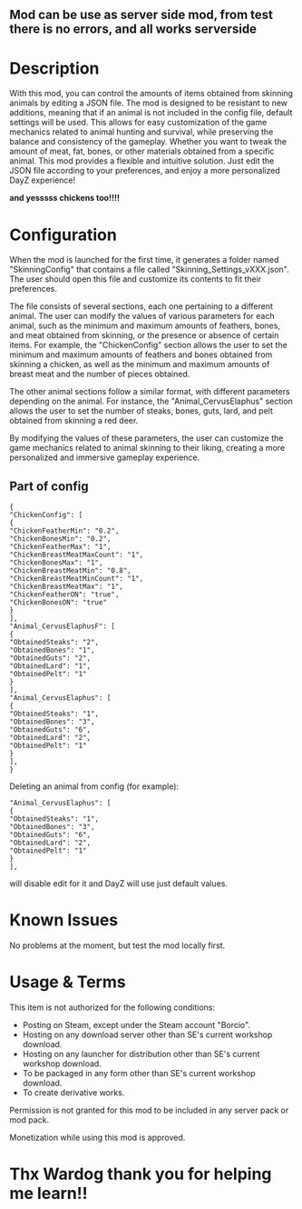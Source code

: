 ## Mod can be use as server side mod, from test there is no errors, and all works serverside


# Description

With this mod, you can control the amounts of items obtained from skinning animals by editing a JSON file. The mod is designed to be resistant to new additions, meaning that if an animal is not included in the config file, default settings will be used. This allows for easy customization of the game mechanics related to animal hunting and survival, while preserving the balance and consistency of the gameplay. Whether you want to tweak the amount of meat, fat, bones, or other materials obtained from a specific animal. This mod provides a flexible and intuitive solution. Just edit the JSON file according to your preferences, and enjoy a more personalized DayZ experience!

**and yesssss chickens too!!!!**

# Configuration

When the mod is launched for the first time, it generates a folder named "SkinningConfig" that contains a file called "Skinning_Settings_vXXX.json". The user should open this file and customize its contents to fit their preferences.

The file consists of several sections, each one pertaining to a different animal. The user can modify the values of various parameters for each animal, such as the minimum and maximum amounts of feathers, bones, and meat obtained from skinning, or the presence or absence of certain items. For example, the "ChickenConfig" section allows the user to set the minimum and maximum amounts of feathers and bones obtained from skinning a chicken, as well as the minimum and maximum amounts of breast meat and the number of pieces obtained.

The other animal sections follow a similar format, with different parameters depending on the animal. For instance, the "Animal_CervusElaphus" section allows the user to set the number of steaks, bones, guts, lard, and pelt obtained from skinning a red deer.

By modifying the values of these parameters, the user can customize the game mechanics related to animal skinning to their liking, creating a more personalized and immersive gameplay experience.

## Part of config

```
{
"ChickenConfig": [
{
"ChickenFeatherMin": "0.2",
"ChickenBonesMin": "0.2",
"ChickenFeatherMax": "1",
"ChickenBreastMeatMaxCount": "1",
"ChickenBonesMax": "1",
"ChickenBreastMeatMin": "0.8",
"ChickenBreastMeatMinCount": "1",
"ChickenBreastMeatMax": "1",
"ChickenFeatherON": "true",
"ChickenBonesON": "true"
}
],
"Animal_CervusElaphusF": [
{
"ObtainedSteaks": "2",
"ObtainedBones": "1",
"ObtainedGuts": "2",
"ObtainedLard": "1",
"ObtainedPelt": "1"
}
],
"Animal_CervusElaphus": [
{
"ObtainedSteaks": "1",
"ObtainedBones": "3",
"ObtainedGuts": "6",
"ObtainedLard": "2",
"ObtainedPelt": "1"
}
],
}
```

Deleting an animal from config (for example):

```
"Animal_CervusElaphus": [
{
"ObtainedSteaks": "1",
"ObtainedBones": "3",
"ObtainedGuts": "6",
"ObtainedLard": "2",
"ObtainedPelt": "1"
}
],
```

will disable edit for it and DayZ will use just default values. 

# Known Issues

No problems at the moment, but test the mod locally first.

# Usage & Terms

This item is not authorized for the following conditions:

- Posting on Steam, except under the Steam account "Borcio".
- Hosting on any download server other than SE's current workshop download.
- Hosting on any launcher for distribution other than SE's current workshop download.
- To be packaged in any form other than SE's current workshop download.
- To create derivative works.

Permission is not granted for this mod to be included in any server pack or mod pack.

Monetization while using this mod is approved.


# Thx Wardog thank you for helping me learn!!


